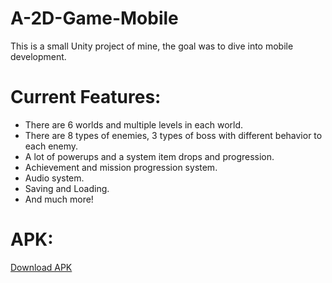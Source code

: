 # A-2D-Game-Mobile
This is a small Unity project of mine, the goal was to dive into mobile development.

# Current Features:
- There are 6 worlds and multiple levels in each world.
- There are 8 types of enemies, 3 types of boss with different behavior to each enemy.
- A lot of powerups and a system item drops and progression.
- Achievement and mission progression system.
- Audio system.
- Saving and Loading.
- And much more!

# APK:
[Download APK](https://drive.google.com/file/d/1Fp7T2G7cw_FxUPgHHNlHA6swrdSQCoPx/view?usp=sharing)
